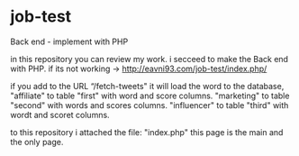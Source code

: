 # job-test
Back end - implement with PHP

in this repository you can review my work.
i secceed to make the Back end with PHP.
if its not working -> http://eavni93.com/job-test/index.php/

if you add to the URL “/fetch-tweets" it will load the word to the database,
"affiliate" to table "first" with word and score columns.
"marketing" to table "second" with words and scores columns.
"influencer" to table "third" with wordt and scoret columns.

to this repository i attached the file: "index.php" this page is the main and the only page.
